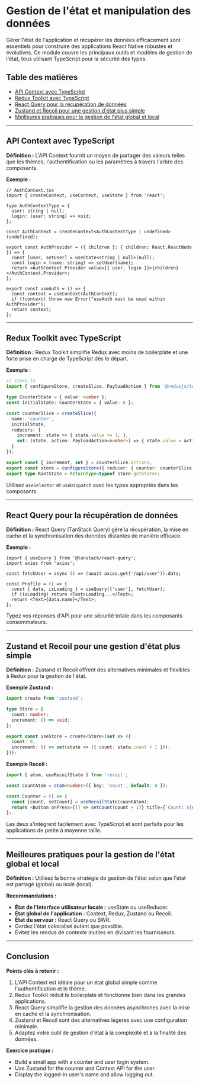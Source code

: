 
# Gestion de l'état et manipulation des données

Gérer l'état de l'application et récupérer les données efficacement sont essentiels pour construire des applications React Native robustes et évolutives. Ce module couvre les principaux outils et modèles de gestion de l'état, tous utilisant TypeScript pour la sécurité des types.

## Table des matières
- [API Context avec TypeScript](#api-context-avec-typescript)
- [Redux Toolkit avec TypeScript](#redux-toolkit-avec-typescript)
- [React Query pour la récupération de données](#react-query-pour-la-récupération-de-données)
- [Zustand et Recoil pour une gestion d'état plus simple](#zustand-et-recoil-pour-une-gestion-détat-plus-simple)
- [Meilleures pratiques pour la gestion de l'état global et local](#meilleures-pratiques-pour-la-gestion-de-létat-global-et-local)

---

## API Context avec TypeScript

**Définition :**
L'API Context fournit un moyen de partager des valeurs telles que les thèmes, l'authentification ou les paramètres à travers l'arbre des composants.

**Exemple :**

```tsx
// AuthContext.tsx
import { createContext, useContext, useState } from 'react';

type AuthContextType = {
  user: string | null;
  login: (user: string) => void;
};

const AuthContext = createContext<AuthContextType | undefined>(undefined);

export const AuthProvider = ({ children }: { children: React.ReactNode }) => {
  const [user, setUser] = useState<string | null>(null);
  const login = (name: string) => setUser(name);
  return <AuthContext.Provider value={{ user, login }}>{children}</AuthContext.Provider>;
};

export const useAuth = () => {
  const context = useContext(AuthContext);
  if (!context) throw new Error("useAuth must be used within AuthProvider");
  return context;
};
```

---

## Redux Toolkit avec TypeScript

**Définition :**
Redux Toolkit simplifie Redux avec moins de boilerplate et une forte prise en charge de TypeScript dès le départ.

**Exemple :**

```ts
// store.ts
import { configureStore, createSlice, PayloadAction } from '@reduxjs/toolkit';

type CounterState = { value: number };
const initialState: CounterState = { value: 0 };

const counterSlice = createSlice({
  name: 'counter',
  initialState,
  reducers: {
    increment: state => { state.value += 1; },
    set: (state, action: PayloadAction<number>) => { state.value = action.payload; }
  }
});

export const { increment, set } = counterSlice.actions;
export const store = configureStore({ reducer: { counter: counterSlice.reducer } });
export type RootState = ReturnType<typeof store.getState>;
```

Utilisez `useSelector` et `useDispatch` avec les types appropriés dans les composants.

---

## React Query pour la récupération de données

**Définition :**
React Query (TanStack Query) gère la récupération, la mise en cache et la synchronisation des données distantes de manière efficace.

**Exemple :**

```tsx
import { useQuery } from '@tanstack/react-query';
import axios from 'axios';

const fetchUser = async () => (await axios.get('/api/user')).data;

const Profile = () => {
  const { data, isLoading } = useQuery(['user'], fetchUser);
  if (isLoading) return <Text>Loading...</Text>;
  return <Text>{data.name}</Text>;
};
```

Typez vos réponses d'API pour une sécurité totale dans les composants consommateurs.

---

## Zustand et Recoil pour une gestion d'état plus simple

**Définition :**
Zustand et Recoil offrent des alternatives minimales et flexibles à Redux pour la gestion de l'état.

**Exemple Zustand :**

```ts
import create from 'zustand';

type Store = {
  count: number;
  increment: () => void;
};

export const useStore = create<Store>(set => ({
  count: 0,
  increment: () => set(state => ({ count: state.count + 1 })),
}));
```

**Exemple Recoil :**

```ts
import { atom, useRecoilState } from 'recoil';

const countAtom = atom<number>({ key: 'count', default: 0 });

const Counter = () => {
  const [count, setCount] = useRecoilState(countAtom);
  return <Button onPress={() => setCount(count + 1)} title={`Count: ${count}`} />;
};
```

Les deux s'intègrent facilement avec TypeScript et sont parfaits pour les applications de petite à moyenne taille.

---

## Meilleures pratiques pour la gestion de l'état global et local

**Définition :**
Utilisez la bonne stratégie de gestion de l'état selon que l'état est partagé (global) ou isolé (local).

**Recommandations :**

- **État de l'interface utilisateur locale :** useState ou useReducer.
- **État global de l'application :** Context, Redux, Zustand ou Recoil.
- **État du serveur :** React Query ou SWR.
- Gardez l'état colocalisé autant que possible.
- Évitez les rendus de contexte inutiles en divisant les fournisseurs.

---

## Conclusion

**Points clés à retenir :**
1. L'API Context est idéale pour un état global simple comme l'authentification et le thème.
2. Redux Toolkit réduit le boilerplate et fonctionne bien dans les grandes applications.
3. React Query simplifie la gestion des données asynchrones avec la mise en cache et la synchronisation.
4. Zustand et Recoil sont des alternatives légères avec une configuration minimale.
5. Adaptez votre outil de gestion d'état à la complexité et à la finalité des données.

**Exercice pratique :**
- Build a small app with a counter and user login system.
- Use Zustand for the counter and Context API for the user.
- Display the logged-in user's name and allow logging out.
